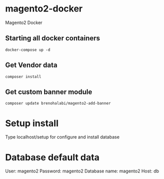 # magento2-docker
Magento2 Docker

## Starting all docker containers
```
docker-compose up -d
```

## Get Vendor data
```
composer install
```

## Get custom banner module

```
composer update brenohalabi/magento2-add-banner
```

# Setup install
Type localhost/setup for configure and install database

# Database default data
User: magento2
Password: magento2
Database name: magento2
Host: db
